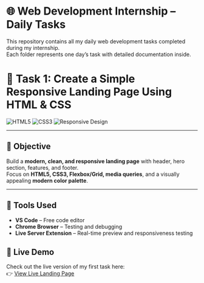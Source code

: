 # 🌐 Web Development Internship – Daily Tasks

This repository contains all my daily web development tasks completed during my internship.  
Each folder represents one day’s task with detailed documentation inside.

# 📝 Task 1: Create a Simple Responsive Landing Page Using HTML & CSS

![HTML5](https://img.shields.io/badge/HTML5-E34F26?style=for-the-badge&logo=html5&logoColor=white)
![CSS3](https://img.shields.io/badge/CSS3-1572B6?style=for-the-badge&logo=css3&logoColor=white)
![Responsive Design](https://img.shields.io/badge/Responsive-Design-green?style=for-the-badge)

---

## 🎯 Objective
Build a **modern, clean, and responsive landing page** with header, hero section, features, and footer.  
Focus on **HTML5, CSS3, Flexbox/Grid, media queries**, and a visually appealing **modern color palette**.

---

## 🔧 Tools Used
- **VS Code** – Free code editor  
- **Chrome Browser** – Testing and debugging  
- **Live Server Extension** – Real-time preview and responsiveness testing  

## 🚀 Live Demo
Check out the live version of my first task here:  
👉 [View Live Landing Page](https://22-09-2025-green.vercel.app)
